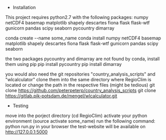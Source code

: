 

* Installation

This project requires python2.7 with the following packages:
  numpy netCDF4 basemap matplotlib shapely descartes fiona flask flask-wtf gunicorn pandas scipy seaborn pycountry dimarray

conda create --name some_name
conda install numpy netCDF4 basemap matplotlib shapely descartes fiona flask flask-wtf gunicorn pandas scipy seaborn

the two packages pycountry and dimarray are not found by conda, install them using pip
pip install pycountry
pip install dimarray

you would also need the git repositories "country_analysis_scripts" and "wlcalculator"
clone them into the same directory where RegioClim is located or change the path in the respective files (might be tedious)
git clone https://github.com/peterpeterp/country_analysis_scripts
git clone https://gitlab.pik-potsdam.de/mengel/wlcalculator.git

* Testing

move into the porject directory (cd RegioClim)
activate your python environment (source activate some_name)
run the following command:
    python run.py
in your browser the test-website will be available on http://127.0.0.1:5000
